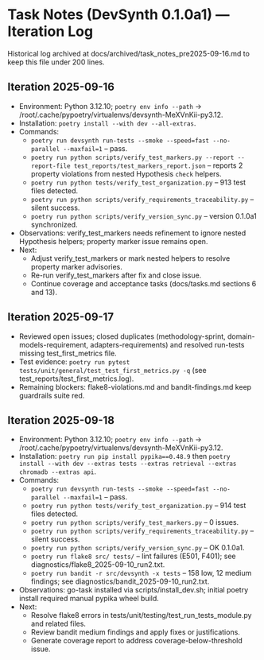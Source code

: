 # Task Notes (DevSynth 0.1.0a1) — Iteration Log

Historical log archived at docs/archived/task_notes_pre2025-09-16.md to keep this file under 200 lines.

## Iteration 2025-09-16
- Environment: Python 3.12.10; `poetry env info --path` -> /root/.cache/pypoetry/virtualenvs/devsynth-MeXVnKii-py3.12.
- Installation: `poetry install --with dev --all-extras`.
- Commands:
  - `poetry run devsynth run-tests --smoke --speed=fast --no-parallel --maxfail=1` – pass.
  - `poetry run python scripts/verify_test_markers.py --report --report-file test_reports/test_markers_report.json` – reports 2 property violations from nested Hypothesis `check` helpers.
  - `poetry run python tests/verify_test_organization.py` – 913 test files detected.
  - `poetry run python scripts/verify_requirements_traceability.py` – silent success.
  - `poetry run python scripts/verify_version_sync.py` – version 0.1.0a1 synchronized.
- Observations: verify_test_markers needs refinement to ignore nested Hypothesis helpers; property marker issue remains open.
- Next:
  - Adjust verify_test_markers or mark nested helpers to resolve property marker advisories.
  - Re-run verify_test_markers after fix and close issue.
  - Continue coverage and acceptance tasks (docs/tasks.md sections 6 and 13).

## Iteration 2025-09-17
- Reviewed open issues; closed duplicates (methodology-sprint, domain-models-requirement, adapters-requirements) and resolved run-tests missing test_first_metrics file.
- Test evidence: `poetry run pytest tests/unit/general/test_test_first_metrics.py -q` (see test_reports/test_first_metrics.log).
- Remaining blockers: flake8-violations.md and bandit-findings.md keep guardrails suite red.

## Iteration 2025-09-18
- Environment: Python 3.12.10; `poetry env info --path` -> /root/.cache/pypoetry/virtualenvs/devsynth-MeXVnKii-py3.12.
- Installation: `poetry run pip install pypika==0.48.9` then `poetry install --with dev --extras tests --extras retrieval --extras chromadb --extras api`.
- Commands:
  - `poetry run devsynth run-tests --smoke --speed=fast --no-parallel --maxfail=1` – pass.
  - `poetry run python tests/verify_test_organization.py` – 914 test files detected.
  - `poetry run python scripts/verify_test_markers.py` – 0 issues.
  - `poetry run python scripts/verify_requirements_traceability.py` – silent success.
  - `poetry run python scripts/verify_version_sync.py` – OK 0.1.0a1.
  - `poetry run flake8 src/ tests/` – lint failures (E501, F401); see diagnostics/flake8_2025-09-10_run2.txt.
  - `poetry run bandit -r src/devsynth -x tests` – 158 low, 12 medium findings; see diagnostics/bandit_2025-09-10_run2.txt.
- Observations: go-task installed via scripts/install_dev.sh; initial poetry install required manual pypika wheel build.
- Next:
  - Resolve flake8 errors in tests/unit/testing/test_run_tests_module.py and related files.
  - Review bandit medium findings and apply fixes or justifications.
  - Generate coverage report to address coverage-below-threshold issue.
